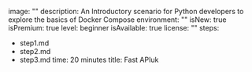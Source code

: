 image: ""
description: An Introductory scenario for Python developers to explore the basics of Docker Compose
environment: ""
isNew: true
isPremium: true
level: beginner
isAvailable: true
license: ""
steps:
- step1.md
- step2.md
- step3.md
time: 20 minutes
title: Fast APIuk
